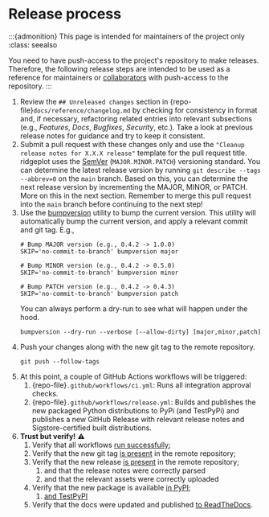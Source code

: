 # Release process

:::{admonition} This page is intended for maintainers of the project only
:class: seealso

You need to have push-access to the project's repository to make releases. Therefore, the following release steps are intended to be used as a reference for maintainers or [collaborators](https://docs.github.com/en/account-and-profile/setting-up-and-managing-your-personal-account-on-github/managing-user-account-settings/permission-levels-for-a-personal-account-repository#collaborator-access-for-a-repository-owned-by-a-personal-account) with push-access to the repository.
:::

1. Review the `## Unreleased changes` section in {repo-file}`docs/reference/changelog.md` by checking for consistency in format and, if necessary, refactoring related entries into relevant subsections (e.g., _Features_, _Docs_, _Bugfixes_, _Security_, etc.). Take a look at previous release notes for guidance and try to keep it consistent.
2. Submit a pull request with these changes only and use the `"Cleanup release notes for X.X.X release"` template for the pull request title. ridgeplot uses the [SemVer](https://semver.org/) (`MAJOR.MINOR.PATCH`) versioning standard. You can determine the latest release version by running `git describe --tags --abbrev=0` on the `main` branch. Based on this, you can determine the next release version by incrementing the MAJOR, MINOR, or PATCH. More on this in the next section. Remember to merge this pull request into the `main` branch before continuing to the next step!
3. Use the [bumpversion](https://github.com/peritus/bumpversion) utility to bump the current version. This utility will automatically bump the current version, and apply a relevant commit and git tag. E.g.,
   ```shell
   # Bump MAJOR version (e.g., 0.4.2 -> 1.0.0)
   SKIP='no-commit-to-branch' bumpversion major

   # Bump MINOR version (e.g., 0.4.2 -> 0.5.0)
   SKIP='no-commit-to-branch' bumpversion minor

   # Bump PATCH version (e.g., 0.4.2 -> 0.4.3)
   SKIP='no-commit-to-branch' bumpversion patch
   ```
   You can always perform a dry-run to see what will happen under the hood.
   ```shell
   bumpversion --dry-run --verbose [--allow-dirty] [major,minor,patch]
   ```
4. Push your changes along with the new git tag to the remote repository.
   ```shell
   git push --follow-tags
   ```
5. At this point, a couple of GitHub Actions workflows will be triggered:
    1. {repo-file}`.github/workflows/ci.yml`: Runs all integration approval checks.
    2. {repo-file}`.github/workflows/release.yml`: Builds and publishes the new packaged Python distributions to PyPi (and TestPyPi) and publishes a new GitHub Release with relevant release notes and Sigstore-certified built distributions.
6. **Trust but verify!** ⚠️
    1. Verify that all workflows [run successfully](https://github.com/tpvasconcelos/ridgeplot/actions);
    2. Verify that the new git tag [is present](https://github.com/tpvasconcelos/ridgeplot/tags) in the remote repository;
    3. Verify that the new release [is present](https://github.com/tpvasconcelos/ridgeplot/releases) in the remote repository;
        1. and that the release notes were correctly parsed
        2. and that the relevant assets were correctly uploaded
    4. Verify that the new package is available [in PyPI](https://pypi.org/project/ridgeplot/);
        1. [and TestPyPI](https://test.pypi.org/project/ridgeplot/)
    5. Verify that the docs were updated and published [to ReadTheDocs](https://ridgeplot.readthedocs.io/en/stable/).
